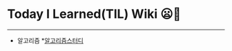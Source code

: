 # Today I Learned(TIL) Wiki 😦💬
----------------------------------

* 알고리즘
    *[알고리즘스터디](https://github.com/JOLLA99/TIL/blob/main/%EC%95%8C%EA%B3%A0%EB%A6%AC%EC%A6%98/%EC%95%8C%EA%B3%A0%EB%A6%AC%EC%A6%98%EC%8A%A4%ED%84%B0%EB%94%94.md)
